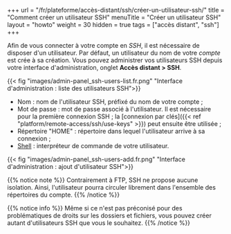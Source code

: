 +++
url = "/fr/plateforme/accès-distant/ssh/créer-un-utilisateur-ssh/"
title = "Comment créer un utilisateur SSH"
menuTitle = "Créer un utilisateur SSH"
layout = "howto"
weight = 30
hidden = true
tags = ["accès distant", "ssh"]
+++

Afin de vous connecter à votre compte en _SSH_, il est nécessaire de disposer d'un utilisateur. Par défaut, un utilisateur du nom de votre _compte_ est crée à sa création. Vous pouvez administrer vos utilisateurs SSH depuis votre interface d'administration, onglet **Accès distant > SSH**.

{{< fig "images/admin-panel_ssh-users-list.fr.png" "Interface d'administration : liste des utilisateurs SSH">}}

- Nom : nom de l'utilisateur SSH, préfixé du nom de votre compte ;
- Mot de passe : mot de passe associé à l'utilisateur. Il est nécessaire pour la première connexion SSH ; la [connexion par clés]({{< ref "platform/remote-access/ssh/use-keys" >}}) peut ensuite être utilisée ;
- Répertoire "HOME" : répertoire dans lequel l'utilisateur arrive à sa connexion ;
- [Shell](https://fr.wikipedia.org/wiki/Shell_Unix) : interpréteur de commande de votre utilisateur.

{{< fig "images/admin-panel_ssh-users-add.fr.png" "Interface d'administration : ajout d'utilisateur SSH">}}

{{% notice note %}}
Contrairement à FTP, SSH ne propose aucune isolation. Ainsi, l'utilisateur pourra circuler librement dans l'ensemble des répertoires du compte.
{{% /notice %}}

{{% notice info %}}
Même si ce n'est pas préconisé pour des problématiques de droits sur les dossiers et fichiers, vous pouvez créer autant d'utilisateurs SSH que vous le souhaitez.
{{% /notice %}}

